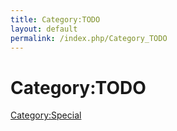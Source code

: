 ```yaml
---
title: Category:TODO
layout: default
permalink: /index.php/Category_TODO
---
```


# Category:TODO

[Category:Special](Category_Special)